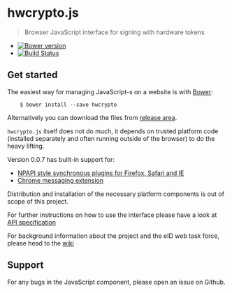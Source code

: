 # hwcrypto.js
> Browser JavaScript interface for signing with hardware tokens

* [![Bower version](https://badge.fury.io/bo/hwcrypto.svg)](http://bower.io/search/?q=hwcrypto)
* [![Build Status](https://travis-ci.org/open-eid/hwcrypto.js.svg?branch=master)](https://travis-ci.org/open-eid/hwcrypto.js)


## Get started

The easiest way for managing JavaScript-s on a website is with [Bower](http://bower.io/):

        $ bower install --save hwcrypto

Alternatively you can download the files from [release area](https://github.com/open-eid/hwcrypto.js/releases).

`hwcrypto.js` itself does not do much, it depends on trusted platform code (installed separately and often running outside of the browser) to do the heavy lifting. 

Version 0.0.7 has built-in support for:
- [NPAPI style synchronous plugins for Firefox, Safari and IE](https://github.com/open-eid/browser-token-signing)
- [Chrome messaging extension](https://github.com/open-eid/chrome-token-signing)

Distribution and installation of the necessary platform components is out of scope of this project.

For further instructions on how to use the interface please have a look at [API specification](https://github.com/open-eid/hwcrypto.js/wiki/ModernAPI)

For background information about the project and the eID web task force, please head to the [wiki](https://github.com/open-eid/hwcrypto.js/wiki#eid-web-tf)

## Support

For any bugs in the JavaScript component, please open an issue on Github.

